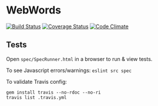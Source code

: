 # WebWords

[![Build Status](https://travis-ci.org/Arthaey/WebWords.svg?branch=master)](https://travis-ci.org/Arthaey/WebWords)
[![Coverage Status](https://coveralls.io/repos/github/Arthaey/WebWords/badge.svg?branch=master)](https://coveralls.io/github/Arthaey/WebWords?branch=master)
[![Code Climate](https://codeclimate.com/github/Arthaey/WebWords.png)](https://codeclimate.com/github/Arthaey/WebWords)


## Tests

Open `spec/SpecRunner.html` in a browser to run &amp; view tests.

To see Javascript errors/warnings: `eslint src spec`

To validate Travis config:

```
gem install travis --no-rdoc --no-ri
travis list .travis.yml
```
